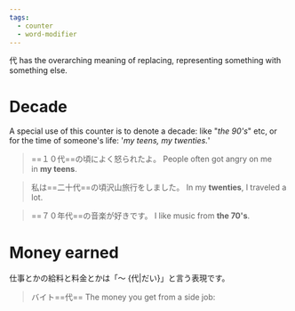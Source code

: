 ```yaml
---
tags:
  - counter
  - word-modifier
---
```

代 has the overarching meaning of replacing, representing something with something else.

# Decade
A special use of this counter is to denote a decade: like "*the 90's*" etc, or for the time of someone's life: '*my teens, my twenties.*'
>==１０代==の頃によく怒られたよ。
>People often got angry on me in **my teens**.

>私は==二十代==の頃沢山旅行をしました。
>In my **twenties**, I traveled a lot.

>==７０年代==の音楽が好きです。
>I like music from **the 70's**.

# Money earned
仕事とかの給料と料金とかは「～ {代|だい}」と言う表現です。  
>バイト==代==
>The money you get from a side job: 